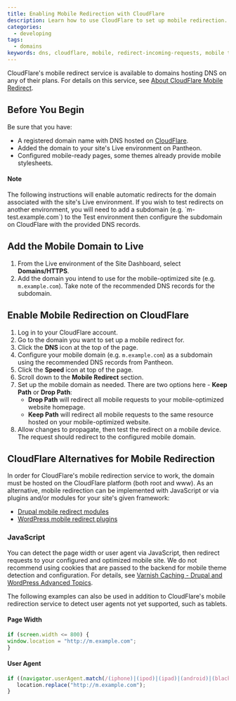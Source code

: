 ```yaml
---
title: Enabling Mobile Redirection with CloudFlare
description: Learn how to use CloudFlare to set up mobile redirection.
categories:
  - developing
tags:
  - domains
keywords: dns, cloudflare, mobile, redirect-incoming-requests, mobile tools
---
```

CloudFlare's mobile redirect service is available to domains hosting DNS on any of their plans. For details on this service, see [About CloudFlare Mobile Redirect](https://support.cloudflare.com/hc/en-us/articles/200168336-About-CloudFlare-Mobile-Redirect).

## Before You Begin

Be sure that you have:

- A registered domain name with DNS hosted on [CloudFlare](https://www.cloudflare.com/a/sign-up).
- Added the domain to your site's Live environment on Pantheon.
- Configured mobile-ready pages, some themes already provide mobile stylesheets.

<div class="alert alert-info" role="alert">
<h4>Note</h4>
The following instructions will enable automatic redirects for the domain associated with the site's Live environment. If you wish to test redirects on another environment, you will need to add a subdomain (e.g. `m-test.example.com`) to the Test environment then configure the subdomain on CloudFlare with the provided DNS records.</div>

## Add the Mobile Domain to Live
1. From the Live environment of the Site Dashboard, select **Domains/HTTPS**.
2. Add the domain you intend to use for the mobile-optimized site (e.g. `m.example.com`). Take note of the recommended DNS records for the subdomain.

## Enable Mobile Redirection on CloudFlare
1. Log in to your CloudFlare account.
2. Go to the domain you want to set up a mobile redirect for.
3. Click the **DNS** icon at the top of the page.
4. Configure your mobile domain (e.g. `m.example.com`) as a subdomain using the recommended DNS records from Pantheon.
5. Click the **Speed** icon at top of the page.
6. Scroll down to the **Mobile Redirect** section.
7. Set up the mobile domain as needed. There are two options here - **Keep Path** or **Drop Path**:
	* **Drop Path** will redirect all mobile requests to your mobile-optimized website homepage.
	* **Keep Path** will redirect all mobile requests to the same resource hosted on your mobile-optimized website.
8. Allow changes to propagate, then test the redirect on a mobile device. The request should redirect to the configured mobile domain.

## CloudFlare Alternatives for Mobile Redirection
In order for CloudFlare's mobile redirection service to work, the domain must be hosted on the CloudFlare platform (both root and www). As an alternative, mobile redirection can be implemented with JavaScript or via plugins and/or modules for your site's given framework:

* [Drupal mobile redirect modules](https://www.drupal.org/project/project_module?f%5B0%5D=&f%5B1%5D=&f%5B2%5D=&f%5B3%5D=&f%5B4%5D=sm_field_project_type%3Afull&text=mobile+redirect&solrsort=iss_project_release_usage+desc&op=Search)
* [WordPress mobile redirect plugins](https://wordpress.org/plugins/tags/mobile-redirect)


### JavaScript
You can detect the page width or user agent via JavaScript, then redirect requests to your configured and optimized mobile site. We do not recommend using cookies that are passed to the backend for mobile theme detection and configuration. For details, see [Varnish Caching - Drupal and WordPress Advanced Topics](/docs/caching-advanced-topics/#device-detection).

The following examples can also be used in addition to CloudFlare's mobile redirection service to detect user agents not yet supported, such as tablets.

#### Page Width
```javascript
if (screen.width <= 800) {
window.location = "http://m.example.com";
}
```
#### User Agent
```javascript
if ((navigator.userAgent.match(/(iphone)|(ipod)|(ipad)|(android)|(blackberry)|(windows phone)|(symbian)/i))){
   location.replace("http://m.example.com");
}
```
